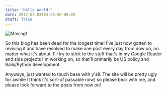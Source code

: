 ```yaml
---
title: "Hello World!"
date: 2012-05-03T04:20:56-08:00
draft: false
---
```


![Moving!](http://seinmastudios.com/wp-content/uploads/2012/05/moving-transparent.png)

So this blog has been dead for the longest time! I've just now gotten to reviving it and have resolved to make one post every day from now on, no matter what it's about. I'll try to stick to the stuff that's in my Google Reader and side projects I'm working on, so that'll primarily be US policy and Rails/Python development.

Anyways, just wanted to touch base with y'all. The site will be pretty ugly for awhile (I think it's sort-of passable now) so please bear with me, and please look forward to the posts from now on!
